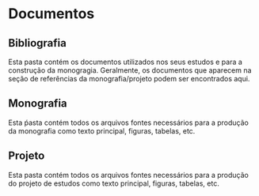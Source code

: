 # Documentos

## Bibliografia
Esta pasta contém os documentos utilizados nos seus estudos e para a construção da monogragia. Geralmente, os documentos que aparecem na seção de referências da monografia/projeto podem ser encontrados aqui.

## Monografia
Esta ṕasta contém todos os arquivos fontes necessários para a produção da monografia como texto principal, figuras, tabelas, etc.

## Projeto
Esta pasta contém todos os arquivos fontes necessários para a produção do projeto de estudos como texto principal, figuras, tabelas, etc.
